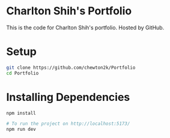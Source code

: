 # Charlton Shih's Portfolio 

This is the code for Charlton Shih's portfolio. Hosted by GitHub. 

# Setup

```bash 
git clone https://github.com/chewton2k/Portfolio
cd Portfolio 
```

# Installing Dependencies 

```bash
npm install 
```

```bash
# To run the project on http://localhost:5173/
npm run dev 
```